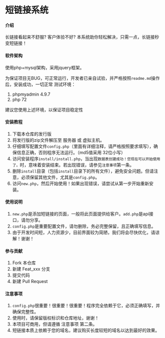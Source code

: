# 短链接系统

#### 介绍
长链接看起来不舒服? 客户体验不好? 本系统助你轻松解决，只需一点，长链接秒变短链接！

#### 软件架构
使用php+mysql架构，采用jquery框架。

为保证项目无BUG，可正常运行，开发者已亲自试验，并严格按照`readme.md`操作后，安装成功，一切正常
测试环境：
1. phpmyadmin 4.9.7
2. php 72

建议您使用上述环境，以保证项目稳定性


#### 安装教程
1.  下载本仓库的发行版
2.  将发行版的zip文件解压至 服务器 或 虚拟主机。
3.  仔细填写配置文件`config.php`（里面有详细注释，请严格按照要求填写），确保信息正确，否则程序无法运行。（md5值采用 32位小写）
4.  访问安装程序`install/install.php`，当出现`数据表创建成功！您现在可以开始使用了。`时，意味着安装结束。若出现错误，请参见`注意事项`第一条。
5.  删除`install`目录（包括`install`目录下的所有文件），避免安全问题。但请注意，必须保留其他文件，尤其是`config.php`。
6.  访问`new.php`，然后开始使用！如果出现错误，请尝试从第一步开始重新安装。

#### 使用说明
1.  `new.php`是添加短链接的页面，一般将此页面提供给客户。`add.php`是api接口，请勿分享。
2.  `config.php`是重要配置文件，请勿删除，务必完整保留，且正确填写信息。
3.  由于开发时间短，人力资源少，目前界面较为简陋，我们将会尽快优化，请谅解！谢谢！

#### 参与贡献
1.  Fork 本仓库
2.  新建 Feat_xxx 分支
3.  提交代码
4.  新建 Pull Request


#### 注意事项
1.  `config.php`很重要！很重要！很重要！程序完全依赖于它，必须正确填写，并确保完整性。
2.  使用时，请保留版权标识和仓库地址，谢谢！
3.  本项目可商用，但请遵循 注意事项 第二条。
4.  短链接本质上依赖于您的域名，建议购买长度较短的域名以达到最好的效果。
